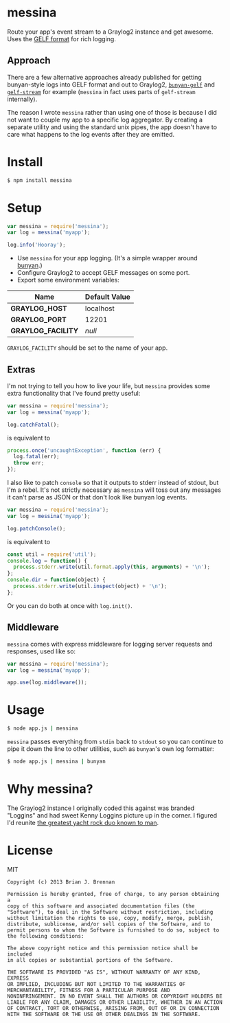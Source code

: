 # messina

Route your app's event stream to a Graylog2 instance and get awesome. Uses the [GELF format](http://www.graylog2.org/about/gelf) for rich logging.

## Approach

There are a few alternative approaches already published for getting bunyan-style logs into GELF format and out to Graylog2, [`bunyan-gelf`](https://github.com/craftti/bunyan-gelf) and [`gelf-stream`](https://github.com/mhart/gelf-stream) for example (`messina` in fact uses parts of `gelf-stream` internally).

The reason I wrote `messina` rather than using one of those is because I did not want to couple my app to a specific log aggregator. By creating a separate utility and using the standard unix pipes, the app doesn't have to care what happens to the log events after they are emitted.

# Install

```bash
$ npm install messina
```

# Setup

```js
var messina = require('messina');
var log = messina('myapp');

log.info('Hooray');
```

* Use `messina` for your app logging. (It's a simple wrapper around [bunyan](https://github.com/trentm/node-bunyan).)
* Configure Graylog2 to accept GELF messages on some port.
* Export some environment variables:

| Name | Default Value
-------|----------------
| **GRAYLOG_HOST** | localhost
| **GRAYLOG_PORT** | 12201
| **GRAYLOG_FACILITY** | *null*

`GRAYLOG_FACILITY` should be set to the name of your app.

## Extras

I'm not trying to tell you how to live your life, but `messina` provides some 
extra functionality that I've found pretty useful:

```js 
var messina = require('messina');
var log = messina('myapp');

log.catchFatal();
```

is equivalent to

```js
process.once('uncaughtException', function (err) {
  log.fatal(err);
  throw err;
});
```

I also like to patch `console` so that it outputs to stderr instead of stdout, but I'm a rebel. It's not strictly necessary as `messina` will toss out any messages it can't parse as JSON or that don't look like bunyan log events.

```js
var messina = require('messina');
var log = messina('myapp');

log.patchConsole();
```

is equivalent to 

```js
const util = require('util');
console.log = function() {
  process.stderr.write(util.format.apply(this, arguments) + '\n');
};
console.dir = function(object) {
  process.stderr.write(util.inspect(object) + '\n');
};
```

Or you can do both at once with `log.init()`.

## Middleware

`messina` comes with express middleware for logging server requests and responses, used like so:

```js
var messina = require('messina');
var log = messina('myapp');

app.use(log.middleware());
```

# Usage

```bash
$ node app.js | messina
```

`messina` passes everything from `stdin` back to `stdout` so you can continue to pipe it down the line to other utilities, such as `bunyan`'s own log formatter:

```bash
$ node app.js | messina | bunyan
```

# Why messina?

The Graylog2 instance I originally coded this against was branded "Loggins" and had sweet Kenny Loggins picture up in the corner. I figured I'd reunite [the greatest yacht rock duo known to man](http://en.wikipedia.org/wiki/Loggins_and_Messina).

# License

MIT

```
Copyright (c) 2013 Brian J. Brennan

Permission is hereby granted, free of charge, to any person obtaining a
copy of this software and associated documentation files (the
"Software"), to deal in the Software without restriction, including
without limitation the rights to use, copy, modify, merge, publish,
distribute, sublicense, and/or sell copies of the Software, and to
permit persons to whom the Software is furnished to do so, subject to
the following conditions:

The above copyright notice and this permission notice shall be included
in all copies or substantial portions of the Software.

THE SOFTWARE IS PROVIDED "AS IS", WITHOUT WARRANTY OF ANY KIND, EXPRESS
OR IMPLIED, INCLUDING BUT NOT LIMITED TO THE WARRANTIES OF
MERCHANTABILITY, FITNESS FOR A PARTICULAR PURPOSE AND
NONINFRINGEMENT. IN NO EVENT SHALL THE AUTHORS OR COPYRIGHT HOLDERS BE
LIABLE FOR ANY CLAIM, DAMAGES OR OTHER LIABILITY, WHETHER IN AN ACTION
OF CONTRACT, TORT OR OTHERWISE, ARISING FROM, OUT OF OR IN CONNECTION
WITH THE SOFTWARE OR THE USE OR OTHER DEALINGS IN THE SOFTWARE.
```